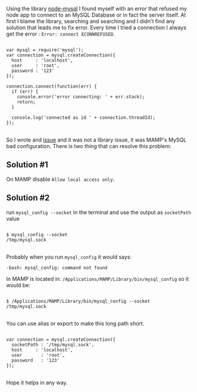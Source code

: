 <p>Using the library <a href="https://github.com/felixge/node-mysql" target="_blank">node-mysql</a> I found myself with an error that refused my node app to connect to an MySQL Database or in fact the server itself. At first I blame the library, searching and searching and I didn't find any solution that leads me to fix error. Every time I tried a connection I always get the error : <code>Error: connect ECONNREFUSED</code>.</p>

<pre class="javascript">
<code>
var mysql = require('mysql');
var connection = mysql.createConnection({
  host     : 'localhost',
  user     : 'root',
  password : '123'
});

connection.connect(function(err) {
  if (err) {
    console.error('error connecting: ' + err.stack);
    return;
  }

  console.log('connected as id ' + connection.threadId);
});
</code>
</pre>

<p>So I wrote and <a href="https://github.com/felixge/node-mysql/issues/874" target="_blank">issue</a> and it was not a library issue, it was MAMP's MySQL bad configuration. There is two thing that can resolve this problem:</p>

<h2>Solution #1</h2>
<p>On MAMP disable <code>Allow local access only</code>.</p>

<h2>Solution #2</h2>
<p>run <code>mysql_config --socket</code> in the terminal and use the output as <code>socketPath</code> value
<pre class="sh">
<code>
$ mysql_config --socket
/tmp/mysql.sock
</code>
</pre>

<p>Probably when you run <code>mysql_config</code> it would says:
<pre><code>-bash: mysql_config: command not found</code></pre>

<p>In MAMP is located in: <code>/Applications/MAMP/Library/bin/mysql_config</code> so it would be: </p>
<pre class="sh">
<code>
$ /Applications/MAMP/Library/bin/mysql_config --socket
/tmp/mysql.sock
</code>
</pre>

<p>You can use alias or export to make this long path short.</p>

<pre class="javascript">
<code>
var connection = mysql.createConnection({
  socketPath : '/tmp/mysql.sock',
  host     : 'localhost',
  user       : 'root',
  password   : '123'
});
</code>
</pre>

<p>Hope it helps in any way.</p>
